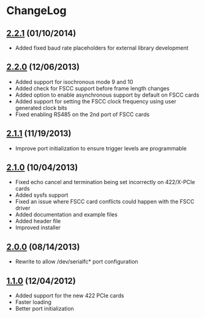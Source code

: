 # ChangeLog

## [2.2.1](https://github.com/commtech/serialfc-linux/releases/tag/v2.2.1) (01/10/2014)
- Added fixed baud rate placeholders for external library development

## [2.2.0](https://github.com/commtech/serialfc-linux/releases/tag/v2.2.0) (12/06/2013)
- Added support for isochronous mode 9 and 10
- Added check for FSCC support before frame length changes
- Added option to enable asynchronous support by default on FSCC cards
- Added support for setting the FSCC clock frequency using user generated clock bits
- Fixed enabling RS485 on the 2nd port of FSCC cards

## [2.1.1](https://github.com/commtech/serialfc-linux/releases/tag/v2.1.1) (11/19/2013)
- Improve port initialization to ensure trigger levels are programmable

## [2.1.0](https://github.com/commtech/serialfc-linux/releases/tag/v2.1.0) (10/04/2013)
- Fixed echo cancel and termination being set incorrectly on 422/X-PCIe cards
- Added sysfs support
- Fixed an issue where FSCC card conflicts could happen with the FSCC driver
- Added documentation and example files
- Added header file
- Improved installer

## [2.0.0](https://github.com/commtech/serialfc-linux/releases/tag/v2.0.0) (08/14/2013)
- Rewrite to allow /dev/serialfc* port configuration

## [1.1.0](https://github.com/commtech/serialfc-linux/releases/tag/v1.1.0) (12/04/2012)
- Added support for the new 422 PCIe cards
- Faster loading
- Better port initialization
